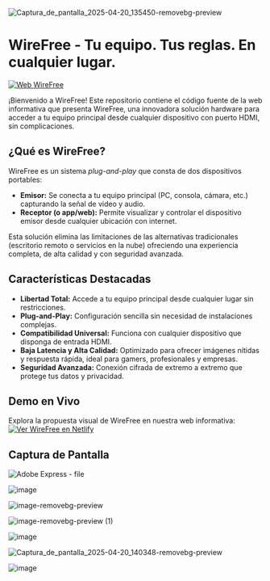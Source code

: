 ![Captura_de_pantalla_2025-04-20_135450-removebg-preview](https://github.com/user-attachments/assets/256a3bd9-ff9b-4844-9026-ad89d4d7ee68)


# WireFree - Tu equipo. Tus reglas. En cualquier lugar.
[![Web WireFree](https://img.shields.io/badge/Demo-Web-blue?logo=googlechrome)](https://wirefree.netlify.app/)

¡Bienvenido a WireFree! Este repositorio contiene el código fuente de la web informativa que presenta WireFree, una innovadora solución hardware para acceder a tu equipo principal desde cualquier dispositivo con puerto HDMI, sin complicaciones.

## ¿Qué es WireFree?
WireFree es un sistema *plug-and-play* que consta de dos dispositivos portables:
- **Emisor:** Se conecta a tu equipo principal (PC, consola, cámara, etc.) capturando la señal de video y audio.
- **Receptor (o app/web):** Permite visualizar y controlar el dispositivo emisor desde cualquier ubicación con internet.

Esta solución elimina las limitaciones de las alternativas tradicionales (escritorio remoto o servicios en la nube) ofreciendo una experiencia completa, de alta calidad y con seguridad avanzada.

## Características Destacadas
- **Libertad Total:** Accede a tu equipo principal desde cualquier lugar sin restricciones.
- **Plug-and-Play:** Configuración sencilla sin necesidad de instalaciones complejas.
- **Compatibilidad Universal:** Funciona con cualquier dispositivo que disponga de entrada HDMI.
- **Baja Latencia y Alta Calidad:** Optimizado para ofrecer imágenes nítidas y respuesta rápida, ideal para gamers, profesionales y empresas.
- **Seguridad Avanzada:** Conexión cifrada de extremo a extremo que protege tus datos y privacidad.

## Demo en Vivo
Explora la propuesta visual de WireFree en nuestra web informativa:  
[<img src="https://img.shields.io/badge/Ver%20WireFree-Netlify-00C7B7?logo=netlify&logoColor=white" alt="Ver WireFree en Netlify" />](https://wirefree.netlify.app/)

## Captura de Pantalla
![Adobe Express - file](https://github.com/user-attachments/assets/8cc11abb-cdac-4cec-bd02-24b2663d423a)

![image](https://github.com/user-attachments/assets/69dca943-3c92-48bf-9b7a-f86e7f78ffcc)

![image-removebg-preview](https://github.com/user-attachments/assets/8222fd67-36ff-4cc1-97ec-6d64878336f9)

![image-removebg-preview (1)](https://github.com/user-attachments/assets/0b760b51-b974-4fef-9386-57b1d58078d4)

![image](https://github.com/user-attachments/assets/3404e84c-63d1-45f5-8f70-50bae3d2a956)


![Captura_de_pantalla_2025-04-20_140348-removebg-preview](https://github.com/user-attachments/assets/39963ce1-ffca-4fcf-bda6-e09d3496aa7a)

![image](https://github.com/user-attachments/assets/29a4cc34-5066-45b8-9033-3526bac7cc34)




